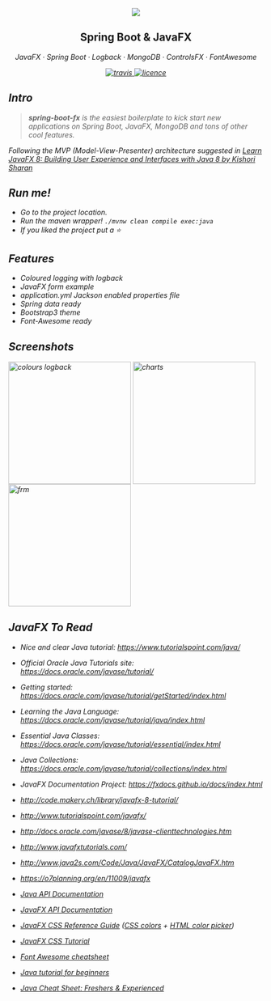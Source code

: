 <p align="center">
	<img align="center" src="src/main/resources/images/boot-fx.png?raw=true"/>
</p>


<h2 align="center">Spring Boot & JavaFX </h2>

<p align="center">
  <em>
  JavaFX
  · Spring Boot
  · Logback
  · MongoDB
  · ControlsFX
  · FontAwesome
</p>

<p align="center">
  <a href="https://travis-ci.org/jasrodis/spring-boot-fx">
    <img alt="travis" src="https://img.shields.io/travis/jasrodis/spring-boot-fx.svg?style=flat-square">
  </a>
  <a href="https://opensource.org/licenses/MIT">
    <img alt="licence" src="https://img.shields.io/badge/License-MIT-yellow.svg?style=flat-square">
  </a>
</p>

## Intro

> **spring-boot-fx** is the easiest boilerplate to kick start new applications on Spring Boot, JavaFX, MongoDB and tons of other cool features.
 
Following the MVP (Model-View-Presenter) architecture suggested in [Learn JavaFX 8: Building User Experience and Interfaces with Java 8 by Kishori Sharan](https://www.apress.com/de/book/9781484211434)

## Run me!

*  Go to the project location.
*  Run the maven wrapper!  `./mvnw clean compile exec:java`
*  If you liked the project put a ⭐

## Features

* Coloured logging with logback
* JavaFX form example
* application.yml Jackson enabled properties file
* Spring data ready
* Bootstrap3 theme
* Font-Awesome ready

<p align="center">
	<h2>Screenshots</h2>
	<img align="center" src="src/main/resources/images/colors-logback.png?raw=true" alt="colours logback" height="242" width="242"/>
	<img align="center" src="src/main/resources/images/plotly-charts.png?raw=true" alt="charts" height="242" width="242"/>
	<img align="center" src="src/main/resources/images/programmatic-form.png?raw=true" alt="frm" height="242" width="242"/>
</p>


## JavaFX To Read
* Nice and clear Java tutorial: https://www.tutorialspoint.com/java/
* Official Oracle Java Tutorials site: https://docs.oracle.com/javase/tutorial/ 
* Getting started: https://docs.oracle.com/javase/tutorial/getStarted/index.html
* Learning the Java Language: https://docs.oracle.com/javase/tutorial/java/index.html
* Essential Java Classes: https://docs.oracle.com/javase/tutorial/essential/index.html
* Java Collections: https://docs.oracle.com/javase/tutorial/collections/index.html

* JavaFX Documentation Project: https://fxdocs.github.io/docs/index.html
* http://code.makery.ch/library/javafx-8-tutorial/
* http://www.tutorialspoint.com/javafx/
* http://docs.oracle.com/javase/8/javase-clienttechnologies.htm
* http://www.javafxtutorials.com/
* http://www.java2s.com/Code/Java/JavaFX/CatalogJavaFX.htm
* https://o7planning.org/en/11009/javafx

* [Java API Documentation](https://docs.oracle.com/javase/8/docs/api/)
* [JavaFX API Documentation](https://docs.oracle.com/javase/8/javafx/api/toc.htm)
* [JavaFX CSS Reference Guide](https://docs.oracle.com/javase/8/javafx/api/javafx/scene/doc-files/cssref.html) ([CSS colors](https://docs.oracle.com/javase/8/javafx/api/javafx/scene/doc-files/cssref.html#typecolor)  + [HTML color picker](https://html-color-codes.info/old/colorpicker.html))
* [JavaFX CSS Tutorial](https://docs.oracle.com/javafx/2/css_tutorial/jfxpub-css_tutorial.htm)
* [Font Awesome cheatsheet](https://fontawesome.com/cheatsheet)
* [Java tutorial for beginners](https://www.scaler.com/topics/java/)
* [Java Cheat Sheet: Freshers & Experienced](https://www.interviewbit.com/java-cheat-sheet/)


		


